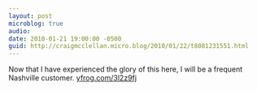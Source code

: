 ```yaml
---
layout: post
microblog: true
audio: 
date: 2010-01-21 19:00:00 -0500
guid: http://craigmcclellan.micro.blog/2010/01/22/t8081231551.html
---
```

Now that I have experienced the glory of this here, I will be a frequent Nashville customer.  [yfrog.com/3l2z9fj](http://yfrog.com/3l2z9fj)
